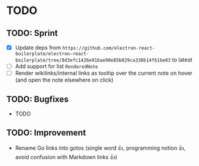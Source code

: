 # TODO

## TODO: Sprint

* [x] Update deps from `https://github.com/electron-react-boilerplate/electron-react-boilerplate/tree/8d3efc1426e91bae90e85b829ca338b14f61be03` to latest
* [ ] Add support for list `RenderedNote`
* [ ] Render wikilinks/internal links as tooltip over the current note on hover (and open the note elsewhere on click)

## TODO: Bugfixes

* TODO

## TODO: Improvement

* Rename Go links into gotos (single word 👍, programming notion 👍, avoid confusion with Markdown links 👍)
